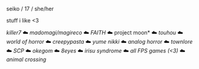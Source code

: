 seiko / 17 / she/her


stuff i like <3


*killer7* ☁️ *madomagi/magireco* ☁️ *FAITH* ☁️ project moon* ☁️ *touhou* ☁️ *world of horror* ☁️ *creepypasta* ☁️ *yume nikki* ☁️ *analog horror* ☁️ *townlore* ☁️ *SCP* ☁️ *okegom* ☁️ *8eyes* ☁️ *irisu syndrome* ☁️ *all FPS games* *(<3)* ☁️ *animal crossing*


